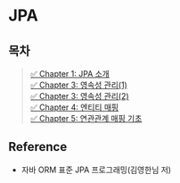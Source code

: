# JPA

## 목차

> [✅ Chapter 1: JPA 소개](./chapter01.md)  
> [✅ Chapter 3: 영속성 관리(1)](./chapter03.md)  
> [✅ Chapter 3: 영속성 관리(2)](<./chapter03(2).md>)  
> [✅ Chapter 4: 엔티티 매핑](./chapter04.md)  
> [✅ Chapter 5: 연관관계 매핑 기초](./chapter05.md)

## Reference

- 자바 ORM 표준 JPA 프로그래밍(김영한님 저)
